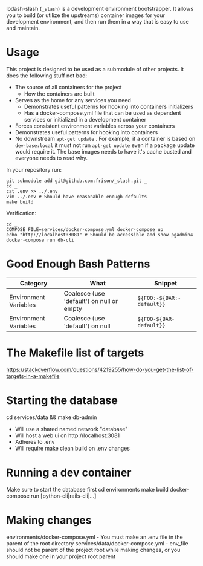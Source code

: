 lodash-slash (`_slash`) is a development environment bootstrapper. It allows you to build (or utilize the upstreams) container images for your development environment, and then run them in a way that is easy to use and maintain.

# Usage

This project is designed to be used as a submodule of other projects. It does the following stuff not bad:
- The source of all containers for the project
  - How the containers are built
- Serves as the home for any services you need
  - Demonstrates useful patterns for hooking into containers initializers
  - Has a docker-compose.yml file that can be used as dependent services or initialized in a development container
- Forces consistent environment variables across your containers
- Demonstrates useful patterns for hooking into containers
- No downstream `apt-get update` . For example, if a container is based on `dev-base:local` it must not run `apt-get update` even if a package update would require it. The base images needs to have it's cache busted and everyone needs to read why.

In your repository run:
```
git submodule add git@github.com:frison/_slash.git _
cd _
cat .env >> ../.env
vim ../.env # Should have reasonable enough defaults
make build
```

Verification:
```
cd _
COMPOSE_FILE=services/docker-compose.yml docker-compose up
echo "http://localhost:3081" # Should be accessible and show pgadmin4
docker-compose run db-cli
```

# Good Enough Bash Patterns

|Category|What|Snippet|
|---|---|---|
|Environment Variables|Coalesce (use 'default') on null or empty|`${FOO:-${BAR:-default}}`|
|Environment Variables|Coalesce (use 'default') on null|`${FOO-${BAR-default}}`|

# The Makefile list of targets
https://stackoverflow.com/questions/4219255/how-do-you-get-the-list-of-targets-in-a-makefile

# Starting the database
cd services/data && make db-admin
- Will use a shared named network "database"
- Will host a web ui on http://localhost:3081
- Adheres to .env
- Will require make clean build on .env changes

# Running a dev container
Make sure to start the database first
cd environments
make build
docker-compose run [python-cli|rails-cli|...]

# Making changes

environments/docker-compose.yml
    - You must make an .env file in the parent of the root directory
services/data/docker-compose.yml
    - env_file should not be parent of the project root while making changes, or you should make one in your project root parent
